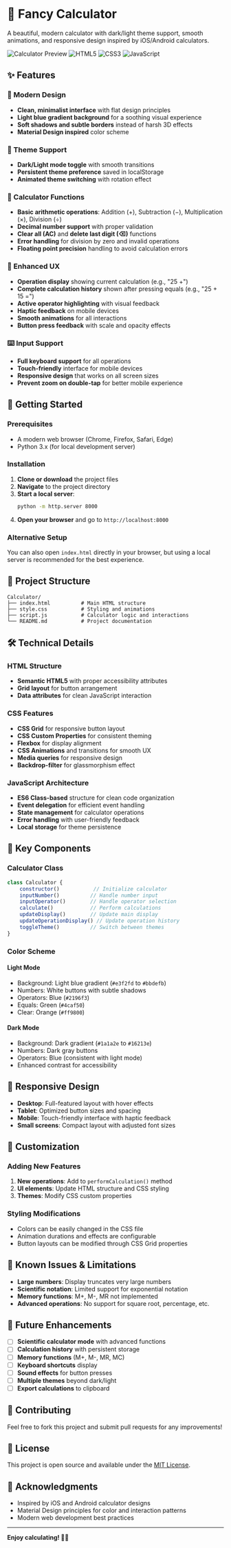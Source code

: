 # 🧮 Fancy Calculator

A beautiful, modern calculator with dark/light theme support, smooth animations, and responsive design inspired by iOS/Android calculators.

![Calculator Preview](https://img.shields.io/badge/Status-Complete-brightgreen)
![HTML5](https://img.shields.io/badge/HTML5-E34F26?style=flat&logo=html5&logoColor=white)
![CSS3](https://img.shields.io/badge/CSS3-1572B6?style=flat&logo=css3&logoColor=white)
![JavaScript](https://img.shields.io/badge/JavaScript-F7DF1E?style=flat&logo=javascript&logoColor=black)

## ✨ Features

### 🎨 Modern Design
- **Clean, minimalist interface** with flat design principles
- **Light blue gradient background** for a soothing visual experience
- **Soft shadows and subtle borders** instead of harsh 3D effects
- **Material Design inspired** color scheme

### 🌙 Theme Support
- **Dark/Light mode toggle** with smooth transitions
- **Persistent theme preference** saved in localStorage
- **Animated theme switching** with rotation effect

### 🔢 Calculator Functions
- **Basic arithmetic operations**: Addition (+), Subtraction (−), Multiplication (×), Division (÷)
- **Decimal number support** with proper validation
- **Clear all (AC)** and **delete last digit (⌫)** functions
- **Error handling** for division by zero and invalid operations
- **Floating point precision** handling to avoid calculation errors

### 📱 Enhanced UX
- **Operation display** showing current calculation (e.g., "25 +")
- **Complete calculation history** shown after pressing equals (e.g., "25 + 15 =")
- **Active operator highlighting** with visual feedback
- **Haptic feedback** on mobile devices
- **Smooth animations** for all interactions
- **Button press feedback** with scale and opacity effects

### ⌨️ Input Support
- **Full keyboard support** for all operations
- **Touch-friendly** interface for mobile devices
- **Responsive design** that works on all screen sizes
- **Prevent zoom on double-tap** for better mobile experience

## 🚀 Getting Started

### Prerequisites
- A modern web browser (Chrome, Firefox, Safari, Edge)
- Python 3.x (for local development server)

### Installation

1. **Clone or download** the project files
2. **Navigate** to the project directory
3. **Start a local server**:
   ```bash
   python -m http.server 8000
   ```
4. **Open your browser** and go to `http://localhost:8000`

### Alternative Setup
You can also open `index.html` directly in your browser, but using a local server is recommended for the best experience.

## 📁 Project Structure

```
Calculator/
├── index.html          # Main HTML structure
├── style.css           # Styling and animations
├── script.js           # Calculator logic and interactions
└── README.md           # Project documentation
```

## 🛠️ Technical Details

### HTML Structure
- **Semantic HTML5** with proper accessibility attributes
- **Grid layout** for button arrangement
- **Data attributes** for clean JavaScript interaction

### CSS Features
- **CSS Grid** for responsive button layout
- **CSS Custom Properties** for consistent theming
- **Flexbox** for display alignment
- **CSS Animations** and transitions for smooth UX
- **Media queries** for responsive design
- **Backdrop-filter** for glassmorphism effect

### JavaScript Architecture
- **ES6 Class-based** structure for clean code organization
- **Event delegation** for efficient event handling
- **State management** for calculator operations
- **Error handling** with user-friendly feedback
- **Local storage** for theme persistence

## 🎯 Key Components

### Calculator Class
```javascript
class Calculator {
    constructor()           // Initialize calculator
    inputNumber()          // Handle number input
    inputOperator()        // Handle operator selection
    calculate()            // Perform calculations
    updateDisplay()        // Update main display
    updateOperationDisplay() // Update operation history
    toggleTheme()          // Switch between themes
}
```

### Color Scheme

#### Light Mode
- Background: Light blue gradient (`#e3f2fd` to `#bbdefb`)
- Numbers: White buttons with subtle shadows
- Operators: Blue (`#2196f3`)
- Equals: Green (`#4caf50`)
- Clear: Orange (`#ff9800`)

#### Dark Mode
- Background: Dark gradient (`#1a1a2e` to `#16213e`)
- Numbers: Dark gray buttons
- Operators: Blue (consistent with light mode)
- Enhanced contrast for accessibility

## 📱 Responsive Design

- **Desktop**: Full-featured layout with hover effects
- **Tablet**: Optimized button sizes and spacing
- **Mobile**: Touch-friendly interface with haptic feedback
- **Small screens**: Compact layout with adjusted font sizes

## 🔧 Customization

### Adding New Features
1. **New operations**: Add to `performCalculation()` method
2. **UI elements**: Update HTML structure and CSS styling
3. **Themes**: Modify CSS custom properties

### Styling Modifications
- Colors can be easily changed in the CSS file
- Animation durations and effects are configurable
- Button layouts can be modified through CSS Grid properties

## 🐛 Known Issues & Limitations

- **Large numbers**: Display truncates very large numbers
- **Scientific notation**: Limited support for exponential notation
- **Memory functions**: M+, M-, MR not implemented
- **Advanced operations**: No support for square root, percentage, etc.

## 🚀 Future Enhancements

- [ ] **Scientific calculator mode** with advanced functions
- [ ] **Calculation history** with persistent storage
- [ ] **Memory functions** (M+, M-, MR, MC)
- [ ] **Keyboard shortcuts** display
- [ ] **Sound effects** for button presses
- [ ] **Multiple themes** beyond dark/light
- [ ] **Export calculations** to clipboard

## 🤝 Contributing

Feel free to fork this project and submit pull requests for any improvements!

## 📄 License

This project is open source and available under the [MIT License](LICENSE).

## 🙏 Acknowledgments

- Inspired by iOS and Android calculator designs
- Material Design principles for color and interaction patterns
- Modern web development best practices

---

**Enjoy calculating! 🧮✨**